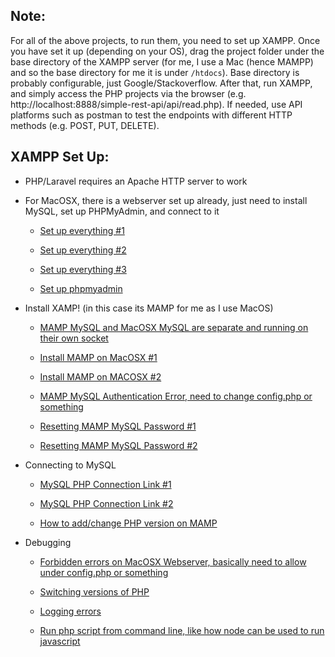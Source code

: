 ## Note:

For all of the above projects, to run them, you need to set up XAMPP. Once you have set it up (depending on your OS), drag the project folder under the base directory of the XAMPP server (for me, I use a Mac (hence MAMPP) and so the base directory for me it is under `/htdocs`). Base directory is probably configurable, just Google/Stackoverflow. After that, run XAMPP, and simply access the PHP projects via the browser (e.g. http://localhost:8888/simple-rest-api/api/read.php). If needed, use API platforms such as postman to test the endpoints with different HTTP methods (e.g. POST, PUT, DELETE).

## XAMPP Set Up:

- PHP/Laravel requires an Apache HTTP server to work

- For MacOSX, there is a webserver set up already, just need to install MySQL, set up PHPMyAdmin, and connect to it

  - [Set up everything #1](https://vinodpandey.com/installing-apache-php-mysql-phpmyadmin-mac-os-x/)
  
  - [Set up everything #2](https://www.youtube.com/watch?v=vHYh-m4iXw4)
  
  - [Set up everything #3](https://www.youtube.com/watch?v=vb0vQYoeWt0)
  
  - [Set up phpmyadmin](https://www.youtube.com/watch?v=SGRdBhwssU8)

- Install XAMP! (in this case its MAMP for me as I use MacOS)

  - [MAMP MySQL and MacOSX MySQL are separate and running on their own socket](https://stackoverflow.com/questions/41954853/linking-mamp-on-mac-to-a-different-instance-of-mysql-and-phpmyadmin)
  
  - [Install MAMP on MacOSX #1](https://www.cloudways.com/blog/connect-mysql-with-php/)
  
  - [Install MAMP on MACOSX #2](https://www.youtube.com/watch?v=rN7JOs34akU&t=75s)
  
  - [MAMP MySQL Authentication Error, need to change config.php or something](https://stackoverflow.com/questions/45111527/phpmyadmin-access-denied-for-user-rootlocalhost-using-password-no)
  
  - [Resetting MAMP MySQL Password #1](https://www.tech-otaku.com/local-server/resetting-mamp-mysql-root-user-password/)
  
  - [Resetting MAMP MySQL Password #2](https://documentation.mamp.info/en/MAMP-Mac/FAQ/How-do-I-change-the-password-of-the-MySQL-root-user/)
- Connecting to MySQL
  
  - [MySQL PHP Connection Link #1](https://www.codegrepper.com/code-examples/php/php+test+mysql+connection)
  
  - [MySQL PHP Connection Link #2](https://www.cloudways.com/blog/connect-mysql-with-php/)

  - [How to add/change PHP version on MAMP](https://www.igorkromin.net/index.php/2017/08/07/how-to-addchange-php-versions-appearing-in-mamp-preferences/)

- Debugging

  - [Forbidden errors on MacOSX Webserver, basically need to allow under config.php or something](https://coolestguidesontheplanet.com/forbidden-403-you-dont-have-permission-to-access-username-on-this-server/)
  
  - [Switching versions of PHP](https://stackoverflow.com/questions/34909101/how-can-i-easily-switch-between-php-versions-on-mac-osx)
  
  - [Logging errors](https://www.cloudways.com/blog/php-error-logging)
  
  - [Run php script from command line, like how node can be used to run javascript](https://stackoverflow.com/questions/954910/how-to-run-a-php-script-from-the-command-line-with-mamp)
